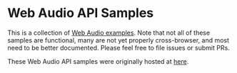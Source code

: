# Web Audio API Samples

This is a collection of [Web Audio examples](http://googlechrome.github.io/web-audio-samples/samples/audio/index.html). Note that not all of these samples are functional, many are not yet properly cross-browser, and most need to be better documented. Please feel free to file issues or submit PRs.

These Web Audio API samples were originally hosted at [here](http://chromium.googlecode.com/svn/trunk/samples/audio/index.html).
